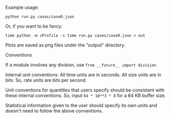 Example usage:

`python run.py cases/case0.json`

Or, if you want to be fancy:

`time python -m cProfile -s time run.py cases/case0.json > out`

Plots are saved as png files under the "output" directory.

Conventions

If a module involves any division, use `from __future__ import division`

Internal unit conventions: All time units are in seconds. All size units are in *bits*. So, rate units are bits per second. 

Unit conventions for quantities that users specify should be consistent with these internal conventions. So, input `64 * 10**3 * 8` for a 64 KB buffer size.

Statistical information given to the user should specify its own units and doesn't need to follow the above conventions.
